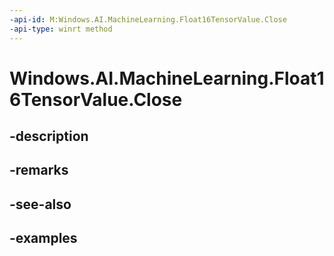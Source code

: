 ```yaml
---
-api-id: M:Windows.AI.MachineLearning.Float16TensorValue.Close
-api-type: winrt method
---
```


<!-- Method syntax.
public void Float16TensorValue.Close()
-->

# Windows.AI.MachineLearning.Float16TensorValue.Close

## -description

## -remarks

## -see-also

## -examples

